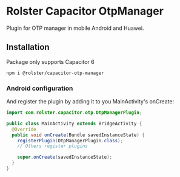 # Rolster Capacitor OtpManager

Plugin for OTP manager in mobile Android and Huawei.

## Installation

Package only supports Capacitor 6

```
npm i @rolster/capacitor-otp-manager
```

### Android configuration

And register the plugin by adding it to you MainActivity's onCreate:

```java
import com.rolster.capacitor.otp.OtpManagerPlugin;

public class MainActivity extends BridgeActivity {
  @Override
  public void onCreate(Bundle savedInstanceState) {
    registerPlugin(OtpManagerPlugin.class);
    // Others register plugins

    super.onCreate(savedInstanceState);
  }
}
```
